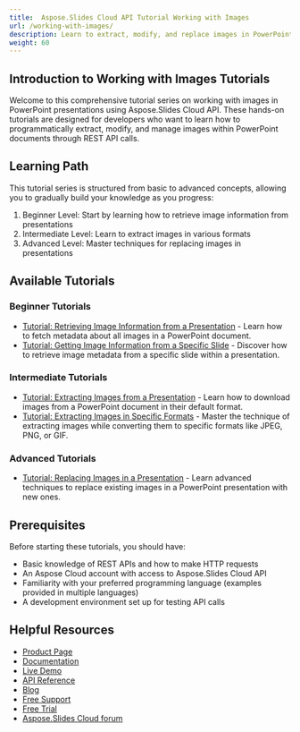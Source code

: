 ```yaml
---
title:  Aspose.Slides Cloud API Tutorial Working with Images
url: /working-with-images/
description: Learn to extract, modify, and replace images in PowerPoint presentations using Aspose.Slides Cloud API with step-by-step REST API tutorials.
weight: 60
---
```


## Introduction to Working with Images Tutorials

Welcome to this comprehensive tutorial series on working with images in PowerPoint presentations using Aspose.Slides Cloud API. These hands-on tutorials are designed for developers who want to learn how to programmatically extract, modify, and manage images within PowerPoint documents through REST API calls.

## Learning Path

This tutorial series is structured from basic to advanced concepts, allowing you to gradually build your knowledge as you progress:

1. Beginner Level: Start by learning how to retrieve image information from presentations
2. Intermediate Level: Learn to extract images in various formats
3. Advanced Level: Master techniques for replacing images in presentations

## Available Tutorials

### Beginner Tutorials

- [Tutorial: Retrieving Image Information from a Presentation](/working-with-images/get-presentation-images/) - Learn how to fetch metadata about all images in a PowerPoint document.
- [Tutorial: Getting Image Information from a Specific Slide](/working-with-images/get-slide-images/) - Discover how to retrieve image metadata from a specific slide within a presentation.

### Intermediate Tutorials

- [Tutorial: Extracting Images from a Presentation](/working-with-images/extract-images/) - Learn how to download images from a PowerPoint document in their default format.
- [Tutorial: Extracting Images in Specific Formats](/working-with-images/extract-images-format/) - Master the technique of extracting images while converting them to specific formats like JPEG, PNG, or GIF.

### Advanced Tutorials

- [Tutorial: Replacing Images in a Presentation](/working-with-images/replace-image/) - Learn advanced techniques to replace existing images in a PowerPoint presentation with new ones.

## Prerequisites

Before starting these tutorials, you should have:

- Basic knowledge of REST APIs and how to make HTTP requests
- An Aspose Cloud account with access to Aspose.Slides Cloud API
- Familiarity with your preferred programming language (examples provided in multiple languages)
- A development environment set up for testing API calls

## Helpful Resources

- [Product Page](https://products.aspose.cloud/slides/)
- [Documentation](https://docs.aspose.cloud/slides/)
- [Live Demo](https://products.aspose.app/slides/family)
- [API Reference](https://reference.aspose.cloud/slides/)
- [Blog](https://blog.aspose.cloud/category/slides/)
- [Free Support](https://forum.aspose.cloud/c/slides/15)
- [Free Trial](https://dashboard.aspose.cloud/#/apps)
- [Aspose.Slides Cloud forum](https://forum.aspose.cloud/c/slides/15)